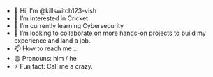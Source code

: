 - 👋 Hi, I’m @killswitch123-vish
- 👀 I’m interested in Cricket
- 🌱 I’m currently learning Cybersecurity
- 💞️ I’m looking to collaborate on more hands-on projects to build my experience and land a job.
- 📫 How to reach me ...
- 😄 Pronouns: him / he
- ⚡ Fun fact: Call me a crazy.

<!---
killswitch123-vish/killswitch123-vish is a ✨ special ✨ repository because its `README.md` (this file) appears on your GitHub profile.
You can click the Preview link to take a look at your changes.
--->
